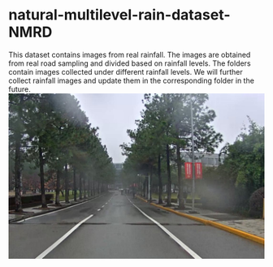# natural-multilevel-rain-dataset-NMRD
This dataset contains images from real rainfall. The images are obtained from real road sampling and divided based on rainfall levels.
The folders contain images collected under different rainfall levels. We will further collect rainfall images and update them in the corresponding folder in the future.
![image text](https://github.com/raydison/natural-multilevel-rain-dataset-NMRD/blob/main/light/00001.jpg "light rain picture")
